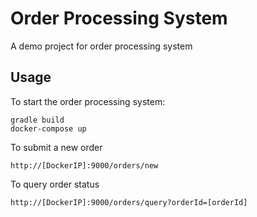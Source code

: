 # Order Processing System
A demo project for order processing system

## Usage

To start the order processing system:
	
	gradle build
	docker-compose up

To submit a new order

	http://[DockerIP]:9000/orders/new

To query order status

	http://[DockerIP]:9000/orders/query?orderId=[orderId]


